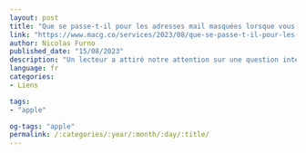 ```yaml
---
layout: post
title: "Que se passe-t-il pour les adresses mail masquées lorsque vous résiliez iCloud+ ?"
link: "https://www.macg.co/services/2023/08/que-se-passe-t-il-pour-les-adresses-mail-masquees-lorsque-vous-resiliez-icloud-138689"
author: Nicolas Furno
published_date: "15/08/2023"
description: "Un lecteur a attiré notre attention sur une question intéressante : que se passe-t-il pour les adresses mail masquées générées grâce à iCloud+ si l’on résilie son abonnement ? Pour rappel, l’un des avantages apportés par les nouvelles formules lancées par Apple en 2021 est la possibilité de masquer son adresse email iCloud en la remplaçant par une autre adresse qui renvoie vers la vraie. Ce service est utile pour limiter le spam, on peut donner une adresse masquée et la supprimer sans regret si l’on s’aperçoit d’un usage malveillant."
language: fr
categories:
- Liens

tags:
- "apple"

og-tags: "apple"
permalink: /:categories/:year/:month/:day/:title/
---
```

